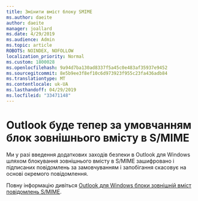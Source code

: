 ```yaml
---
title: Змінити вміст блоку SMIME
ms.author: daeite
author: daeite
manager: joallard
ms.date: 4/29/2019
ms.audience: Admin
ms.topic: article
ROBOTS: NOINDEX, NOFOLLOW
localization_priority: Normal
ms.custom: 1800028
ms.openlocfilehash: 9a94d7ba130ad8337f5a45c0e483af35937e9452
ms.sourcegitcommit: 8e5b9ee3f8ef10c6d973923f955c23fa436adb84
ms.translationtype: MT
ms.contentlocale: uk-UA
ms.lasthandoff: 04/29/2019
ms.locfileid: "33471148"
---
```

# <a name="outlook-will-now-default-block-external-content-in-smime"></a>Outlook буде тепер за умовчанням блок зовнішнього вмісту в S/MIME

Ми у разі введення додаткових заходів безпеки в Outlook для Windows шляхом блокування зовнішнього вмісту в S/MIME зашифровано і підписаних повідомлень за замовчуванням і запобігання скасовує на основі окремого повідомлення.

Повну інформацію дивіться [Outlook для Windows блоки зовнішній вміст повідомлень S/MIME](https://support.office.com/article/2d3a4af1-fe41-475f-a888-fc7b997d112e). 